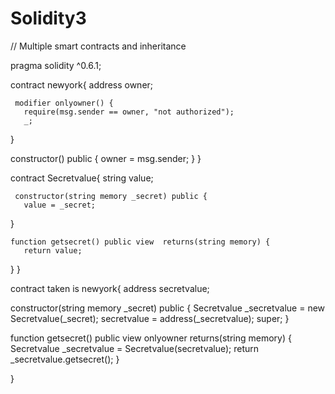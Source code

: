 # Solidity3
// Multiple smart contracts and inheritance


pragma solidity ^0.6.1;


contract newyork{
   address owner;
   
     modifier onlyowner() {
       require(msg.sender == owner, "not authorized");
       _;
       
   }
   
   constructor() public {
       owner = msg.sender;
   }
}

contract Secretvalue{
    string value;
    
     constructor(string memory _secret) public {
       value = _secret;
       
   }
    
    function getsecret() public view  returns(string memory) {
       return value;
   }
}

contract taken is newyork{
   address secretvalue;
   
   constructor(string memory _secret) public {
       Secretvalue _secretvalue = new Secretvalue(_secret);
       secretvalue = address(_secretvalue);
       super;
   }
   
   function getsecret() public view onlyowner returns(string memory) {
       Secretvalue _secretvalue = Secretvalue(secretvalue);
       return _secretvalue.getsecret();
   }
   
}

